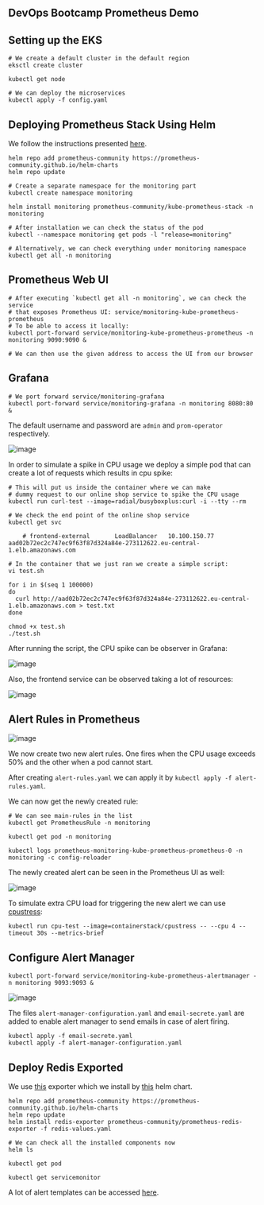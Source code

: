 ## DevOps Bootcamp Prometheus Demo

## Setting up the EKS

    # We create a default cluster in the default region
    eksctl create cluster

    kubectl get node

    # We can deploy the microservices
    kubectl apply -f config.yaml

## Deploying Prometheus Stack Using Helm

We follow the instructions presented [here](https://github.com/prometheus-community/helm-charts).

    helm repo add prometheus-community https://prometheus-community.github.io/helm-charts
    helm repo update

    # Create a separate namespace for the monitoring part
    kubectl create namespace monitoring

    helm install monitoring prometheus-community/kube-prometheus-stack -n monitoring

    # After installation we can check the status of the pod
    kubectl --namespace monitoring get pods -l "release=monitoring"

    # Alternatively, we can check everything under monitoring namespace
    kubectl get all -n monitoring

## Prometheus Web UI

    # After executing `kubectl get all -n monitoring`, we can check the service 
    # that exposes Prometheus UI: service/monitoring-kube-prometheus-prometheus
    # To be able to access it locally:
    kubectl port-forward service/monitoring-kube-prometheus-prometheus -n monitoring 9090:9090 &

    # We can then use the given address to access the UI from our browser
    
## Grafana
    # We port forward service/monitoring-grafana 
    kubectl port-forward service/monitoring-grafana -n monitoring 8080:80 &

The default username and password are `admin` and `prom-operator` respectively.


![image](https://github.com/ArshaShiri/DevOpsBootcampPrometheusDemo/assets/18715119/898b02d3-ef4e-4bc2-9fc3-722d84784ca4)


In order to simulate a spike in CPU usage we deploy a simple pod that can create a lot of requests which results in cpu spike:

    # This will put us inside the container where we can make 
    # dummy request to our online shop service to spike the CPU usage
    kubectl run curl-test --image=radial/busyboxplus:curl -i --tty --rm

    # We check the end point of the online shop service
    kubectl get svc
    
        # frontend-external       LoadBalancer   10.100.150.77    aad02b72ec2c747ec9f63f87d324a84e-273112622.eu-central-1.elb.amazonaws.com

    # In the container that we just ran we create a simple script:
    vi test.sh

    for i in $(seq 1 100000)
    do
      curl http://aad02b72ec2c747ec9f63f87d324a84e-273112622.eu-central-1.elb.amazonaws.com > test.txt
    done

    chmod +x test.sh
    ./test.sh

After running the script, the CPU spike can be observer in Grafana:

![image](https://github.com/ArshaShiri/DevOpsBootcampPrometheusDemo/assets/18715119/89d4282b-dd64-4528-b0a2-8cbedb70f726)

Also, the frontend service can be observed taking a lot of resources:

![image](https://github.com/ArshaShiri/DevOpsBootcampPrometheusDemo/assets/18715119/73a85ac0-f508-442f-a3bf-dcb885bd1ad1)


## Alert Rules in Prometheus

![image](https://github.com/ArshaShiri/DevOpsBootcampPrometheusDemo/assets/18715119/68f16f97-7df4-41e3-9128-2b5985ee1719)

We now create two new alert rules. One fires when the CPU usage exceeds 50% and the other when a pod cannot start.

After creating `alert-rules.yaml` we can apply it by `kubectl apply -f alert-rules.yaml`.

We can now get the newly created rule:

    # We can see main-rules in the list
    kubectl get PrometheusRule -n monitoring

    kubectl get pod -n monitoring

    kubectl logs prometheus-monitoring-kube-prometheus-prometheus-0 -n monitoring -c config-reloader

The newly created alert can be seen in the Prometheus UI as well:

![image](https://github.com/ArshaShiri/DevOpsBootcampPrometheusDemo/assets/18715119/63f1087d-2513-4bbf-a97b-f284d92793f2)

To simulate extra CPU load for triggering the new alert we can use [cpustress](https://hub.docker.com/r/containerstack/cpustress):

    kubectl run cpu-test --image=containerstack/cpustress -- --cpu 4 --timeout 30s --metrics-brief
    
## Configure Alert Manager

    kubectl port-forward service/monitoring-kube-prometheus-alertmanager -n monitoring 9093:9093 &

![image](https://github.com/ArshaShiri/DevOpsBootcampPrometheusDemo/assets/18715119/eb9505fd-47dc-4067-b29c-a22bd5195a80)

The files `alert-manager-configuration.yaml` and `email-secrete.yaml` are added to enable alert manager to send emails in case of alert firing.

    kubectl apply -f email-secrete.yaml
    kubectl apply -f alert-manager-configuration.yaml

## Deploy Redis Exported

We use [this](https://github.com/oliver006/redis_exporter) exporter which we install by [this](https://github.com/prometheus-community/helm-charts/tree/main/charts/prometheus-redis-exporter) helm chart.

    helm repo add prometheus-community https://prometheus-community.github.io/helm-charts
    helm repo update
    helm install redis-exporter prometheus-community/prometheus-redis-exporter -f redis-values.yaml

    # We can check all the installed components now
    helm ls

    kubectl get pod

    kubectl get servicemonitor

A lot of alert templates can be accessed [here](https://samber.github.io/awesome-prometheus-alerts/).